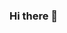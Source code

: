 ### Hi there 👋

<!--
**cxue21/cxue21** is a ✨ _special_ ✨ repository because its `README.md` (this file) appears on your GitHub profile.

Here are some ideas to get you started:

- 🔭 I’m currently working on my Data analysis using R and python
- 🌱 I’m currently learning how to build my Github
- 👯 I’m looking to collaborate on both building Github presence and improving my data skills
- 🤔 I’m looking for help with both I guess (how to be better)
- 💬 Ask me about anything
- 📫 How to reach me: DM me?
- 😄 Pronouns: she/her
- ⚡ Fun fact: ...
-->
